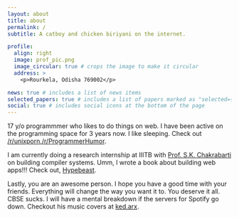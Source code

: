 ```yaml
---
layout: about
title: about
permalink: /
subtitle: A catboy and chicken biriyani on the internet.

profile:
  align: right
  image: prof_pic.png
  image_circular: true # crops the image to make it circular
  address: >
    <p>Rourkela, Odisha 769002</p>

news: true # includes a list of news items
selected_papers: true # includes a list of papers marked as "selected={true}"
social: true # includes social icons at the bottom of the page
---
```


17 y/o programmmer who likes to do things on web. I have been active on the programming space for 3 years now. I like sleeping. Check out [/r/unixporn](https://www.reddit.com/r/unixporn),[/r/ProgrammerHumor](https://www.reddit.com/r/ProgrammerHumor/).

I am currently doing a research internship at IIITB with [Prof. S.K. Chakrabarti](https://www.iiitb.ac.in/faculty/sujit-kumar-chakrabarti) on building compiler systems. Umm, I wrote a book about building web apps!!! Check out, [Hypebeast](https://notionpress.com/read/hypebeast).

Lastly, you are an awesome person. I hope you have a good time with your friends. Everything will change the way you want it to. You deserve it all. CBSE sucks. I will have a mental breakdown if the servers for Spotify go down. Checkout his music covers at [ked.arx](https://www.instagram.com/ked.arx/).
